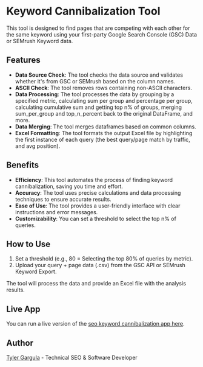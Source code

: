 # Keyword Cannibalization Tool

This tool is designed to find pages that are competing with each other for the same keyword using your first-party Google Search Console (GSC) Data or SEMrush Keyword data. 

## Features

- **Data Source Check**: The tool checks the data source and validates whether it's from GSC or SEMrush based on the column names.
- **ASCII Check**: The tool removes rows containing non-ASCII characters.
- **Data Processing**: The tool processes the data by grouping by a specified metric, calculating sum per group and percentage per group, calculating cumulative sum and getting top n% of groups, merging sum_per_group and top_n_percent back to the original DataFrame, and more.
- **Data Merging**: The tool merges dataframes based on common columns.
- **Excel Formatting**: The tool formats the output Excel file by highlighting the first instance of each query (the best query/page match by traffic, and avg position). 

## Benefits

- **Efficiency**: This tool automates the process of finding keyword cannibalization, saving you time and effort.
- **Accuracy**: The tool uses precise calculations and data processing techniques to ensure accurate results.
- **Ease of Use**: The tool provides a user-friendly interface with clear instructions and error messages.
- **Customizability**: You can set a threshold to select the top n% of queries.

## How to Use

1. Set a threshold (e.g., 80 = Selecting the top 80% of queries by metric).
2. Upload your query + page data (.csv) from the GSC API or SEMrush Keyword Export.

The tool will process the data and provide an Excel file with the analysis results.

## Live App
You can run a live version of the [seo keyword cannibalization app here](https://keywordcannibalization.streamlit.app/).

## Author

[Tyler Gargula](https://tylergargula.dev) - Technical SEO & Software Developer